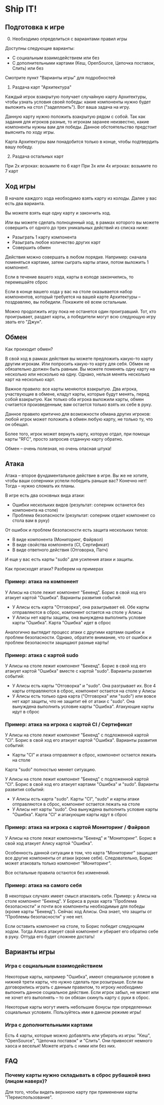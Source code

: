 # Ship IT!

## Подготовка к игре

0. Необходимо определиться с вариантами правил игры

Доступны следующие варианты:
- С социальным взаимодействием или без
- С дополнительными картами (Кеш, OpenSource, Цепочка поставок, Слить) или без

Смотрите пункт "Варианты игры" для подробностей

1. Раздача карт "Архитектура"

Каждый игрок взакрытую получает случайную карту Архитектуры, чтобы узнать условия своей победы: какие компоненты нужно будет выложить на стол ("задеплоить"). Вот ваша задача на игру.

Данную карту нужно положить взакрытую рядом с собой.
Так как задания для игроков разные, то игрокам заранее неизвестно, какие компоненты нужны вам для победы. Данное обстоятельство предстоит выяснить по ходу игры.

Карта Архитектуры вам понадобится только в конце, чтобы подтвердить вашу победу.

2. Раздача остальных карт

При 2х игроках: возьмите по 6 карт
При 3x или 4x игроках: возьмите по 7 карт

## Ход игры

В начале каждого хода необходимо взять карту из колоды.
Далее у вас есть два варианта.

Вы можете взять еще одну карту и закончить ход.

Или вы можете сделать полноценный ход, в рамках которого вы можете совершить от одного до трех уникальных действий из списка ниже:
- Разыграть 1 карту компонента
- Разыграть любое количество других карт
- Совершить обмен

Действия можно совершать в любом порядке.
Например: сначала поменяться картами, затем сыграть карты атаки, потом выложить 1 компонент.

Если в течение вашего хода, карты в колоде закончились, то перемешайте сброс

Если в конце вашего хода у вас на столе оказывается набор компонентов, который требуется на вашей карте Архитектуры – поздравляю, вы победили. Покажите её всем остальным.

Можно продолжить игру пока не останется один проигравший.
Тот, кто проигрывает, раздает карты, а победители могут всю следующую игру звать его "Джун".

## Обмен

Как проиходит обмен?

В свой ход в рамках действия вы можете предложить какую-то карту другим игрокам. Или попросить какую-то карту для себя. Обмен не обязательно должен быть равным. Вы можете поменять одну карту на несколько или несколько на одну. Однако, нельзя менять несколько карт на несколько карт.

Важное правило: все карты меняются взакрытую. Два игрока, участвующие в обмене, кладут карты, которые будут менять, перед собой взакрытую. Как только оба игрока выложили карты, обмен считается произведенным; вам остается только взять их себе в руку.

Данное правило критично для возможности обмана других игроков: любой игрок может положить в обмен любую карту, не только ту, что он обещал.

Более того, игрок может вернуть карту, которую отдал, при помощи карты "RFC", просто запросив отданную карту обратно.

Обмен – очень полезная, но очень опасная штука!

## Атака

Атака – второе фундаментальное действие в игре.
Вы же не хотите, чтобы ваши соперники успели победить раньше вас?
Конечно нет! Тогда – нужно сломать их планы.

В игре есть два основных вида атаки:
- Ошибки нескольких видов (результат: соперник останется без компонента на столе)
- Проблема безопасности (результат: соперник отдает компонент со стола вам в руку)

От ошибок и проблем безопасности есть защита нескольких типов:
- В виде компонента (Мониторинг, Файрвол)
- В виде свойства компонента (CI, Сертификат)
- В виде ответного действия (Отговорка, Патч)

И еще у вас есть карты "sudo" для усиления атаки и защиты.

Как происходят атаки? Разберем на примерах

### Пример: атака на компонент

У Алисы на столе лежит компонент "Бекенд". Борис в свой ход его атакует картой "Ошибка".
Варианты развития событий:
- У Алисы есть карта "Отговорка", она разыгрывает её. Обе карты отправляются в сброс, компонент остается на столе у Алисы
- У Алисы нет карты защиты, она вынуждена выполнить условие карты "Ошибка". Карта "Ошибка" идет в сброс

Аналогично выглядит процесс атаки с другими картами ошибок и проблем безопасности.
Однако, обратите внимание, что от ошибок и проблем безопасности защищают разные карты!

### Пример: атака с картой sudo

У Алисы на столе лежит компонент "Бекенд". Борис в свой ход его атакует картой "Ошибка" вместе с картой "sudo".
Варианты развития событий:
- У Алисы есть карты "Отговорка" и "sudo". Она разгрывает их. Все 4 карты отправляются в сброс, компонент остается на столе у Алисы
- У Алисы есть только одна карта ("Отговорка" или "sudo") или вовсе нет карт защиты, что не защитит её от атаки с "sudo". Она вынуждена выполнить условие карты "Ошибка". Атакующие карты идут в сброс

### Пример: атака на игрока с картой CI / Сертификат

У Алисы на столе лежит компонент "Бекенд" с подложенной картой "CI". Борис в свой ход его атакует картой "Ошибка".
Варианты развития событий:
- Карты "CI" и атака отправляют в сброс, компонент остается лежать на столе

Карта "sudo" полностью меняет ситуацию.

У Алисы на столе лежит компонент "Бекенд" с подложенной картой "CI". Борис в свой ход его атакует картами "Ошибка" и "sudo".
Варианты развития событий:
- У Алисы есть карта "sudo". Карты "CI", "sudo" и карты атаки отправляются в сброс, компонент остается лежать на столе
- У Алисы нет карты "sudo". Она вынуждена выполнить условие карты "Ошибка". Карта "CI" и атакующие карты идут в сброс

### Пример: атака на игрока с картой Мониторинг / Файрвол

У Алисы на столе лежат компоненты "Бекенд" и "Мониторинг". Борис в свой ход атакует Алису картой "Ошибка".

Особенность данной ситуации в том, что карта "Мониторинг" защищает все другие компоненты от атаки (кроме себя). Следовательно, Борис может атаковать только компонент "Мониторинг".

Все остальные правила остаются без изменений.

### Пример: атака на самого себя

В некоторых случаях имеет смысл атаковать себя. Пример: у Алисы на столе компонент "Бекенд". У Бориса в руках карта "Проблема безопасности" и почти все компоненты необходимые для победы (кроме карты "Бекенд"). Сейчас ход Алисы. Она знает, что защиты от "Проблемы безопасности" у нее нет.

Если оставить компонент на столе, то Борис победит следующим ходом. Тогда Алиса атакует свой компонент и убирает его обратно себе в руку. Оттуда его будет сложнее достать!

## Варианты игры

### Игра с социальным взаимодействием

Некоторые карты, например "Ошибка", имеют специальное условие в нижней трети карты, что нужно сделать при розыгрыше. Если вы договорились играть с данным правилом, то игроку *необходимо* выпонить данное социальное действие. Если игрок забыл, не может или не хочет его выполнять – то он обязан скинуть карту с руки в сброс.

Некоторые карты могут иметь небольшие бонусы при определенных социальных условиях. Пользуйтесь ими в данном режиме игры!

### Игра с дополнительными картами

Есть 4 карты, которые можно добавлять или убирать из игры: "Кеш", "OpenSource", "Цепочка поставок" и "Слить". Они привносят немного хаоса и веселья! Можете играть с ними или без них.

## FAQ

### Почему карты нужно складывать в сброс рубашкой вниз (лицом наверх)?

Для того, чтобы видеть верхнюю карту при применении карты "Переиспользование".
